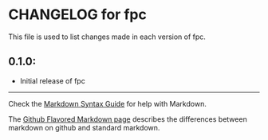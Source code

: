 # CHANGELOG for fpc

This file is used to list changes made in each version of fpc.

## 0.1.0:

* Initial release of fpc

- - -
Check the [Markdown Syntax Guide](http://daringfireball.net/projects/markdown/syntax) for help with Markdown.

The [Github Flavored Markdown page](http://github.github.com/github-flavored-markdown/) describes the differences between markdown on github and standard markdown.
